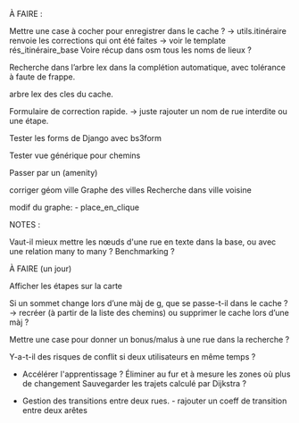 
À FAIRE :


Mettre une case à cocher pour enregistrer dans le cache ?
   -> utils.itinéraire renvoie les corrections qui ont été faites
   -> voir le template rés_itinéraire_base
Voire récup dans osm tous les noms de lieux ?

Recherche dans l’arbre lex dans la complétion automatique, avec tolérance à faute de frappe.

arbre lex des cles du cache.

Formulaire de correction rapide.
  -> juste rajouter un nom de rue interdite ou une étape.

Tester les forms de Django avec bs3form


Tester vue générique pour chemins

Passer par un (amenity)

corriger géom ville
Graphe des villes
Recherche dans ville voisine

modif du graphe:
      - place_en_clique


NOTES :


Vaut-il mieux mettre les nœuds d'une rue en texte dans la base, ou avec une relation many to many ? Benchmarking ?



À FAIRE (un jour)

Afficher les étapes sur la carte


Si un sommet change lors d’une màj de g, que se passe-t-il dans le cache ? -> recréer (à partir de la liste des chemins) ou supprimer le cache lors d’une màj ?

Mettre une case pour donner un bonus/malus à une rue dans la recherche ?

Y-a-t-il des risques de conflit si deux utilisateurs en même temps ?

- Accélérer l'apprentissage ?
  	    Éliminer au fur et à mesure les zones où plus de changement
  	    Sauvegarder les trajets calculé par Dijkstra ?


- Gestion des transitions entre deux rues.
  	  - rajouter un coeff de transition entre deux arêtes

